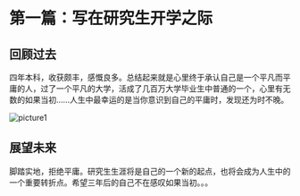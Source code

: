 # 第一篇：写在研究生开学之际

## 回顾过去

四年本科，收获颇丰，感慨良多。总结起来就是心里终于承认自己是一个平凡而平庸的人，过了一个平凡的大学，活成了几百万大学毕业生中普通的一个，心里有无数的如果当初……人生中最幸运的是当你意识到自己的平庸时，发现还为时不晚。

![picture1](https://timgsa.baidu.com/timg?image&quality=80&size=b9999_10000&sec=1503488954801&di=82836c7b72fea6d85f1db26fd77c9f2b&imgtype=0&src=http%3A%2F%2Fwww.230189.com%2Ftupian%2Flizhiwenzhang%2F160801%2Fjujuepingyong.jpg)

## 展望未来

脚踏实地，拒绝平庸。研究生生涯将是自己的一个新的起点，也将会成为人生中的一个重要转折点。希望三年后的自己不在感叹如果当初。。。